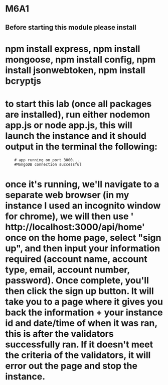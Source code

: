 # M6A1
 ## Before starting this module please install
 # npm install express, npm install mongoose, npm install config, npm install jsonwebtoken, npm install bcryptjs

 # to start this lab (once all packages are installed), run either nodemon app.js or node app.js, this will launch the instance and it should output in the terminal the following:
        # app running on port 3000...
        #MongoDB connection successful

# once it's running, we'll navigate to a separate web browser (in my instance I used an incognito window for chrome), we will then use ' http://localhost:3000/api/home' once on the home page, select "sign up", and then input your information required (account name, account type, email, account number, password). Once complete, you'll then click the sign up button. It will take you to a page where it gives you back the information + your instance id and date/time of when it was ran, this is after the validators successfully ran. If it doesn't meet the criteria of the validators, it will error out the page and stop the instance. 